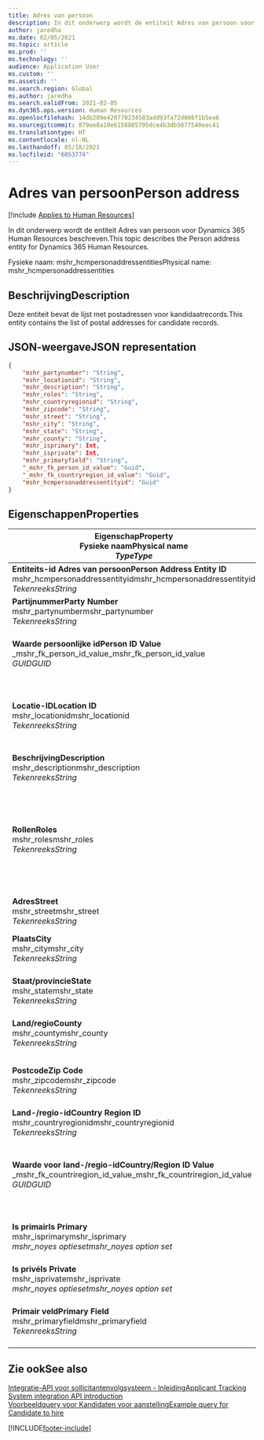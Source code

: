```yaml
---
title: Adres van persoon
description: In dit onderwerp wordt de entiteit Adres van persoon voor Dynamics 365 Human Resources beschreven.
author: jaredha
ms.date: 02/05/2021
ms.topic: article
ms.prod: ''
ms.technology: ''
audience: Application User
ms.custom: ''
ms.assetid: ''
ms.search.region: Global
ms.author: jaredha
ms.search.validFrom: 2021-02-05
ms.dyn365.ops.version: Human Resources
ms.openlocfilehash: 14db209e420770234583add93fa72d086f1b5ea6
ms.sourcegitcommit: 879ee8a10e6158885795dce4b3db5077540eec41
ms.translationtype: HT
ms.contentlocale: nl-NL
ms.lasthandoff: 05/18/2021
ms.locfileid: "6053774"
---
```

# <a name="person-address"></a><span data-ttu-id="3e935-103">Adres van persoon</span><span class="sxs-lookup"><span data-stu-id="3e935-103">Person address</span></span>

[!include [Applies to Human Resources](../includes/applies-to-hr.md)]

<span data-ttu-id="3e935-104">In dit onderwerp wordt de entiteit Adres van persoon voor Dynamics 365 Human Resources beschreven.</span><span class="sxs-lookup"><span data-stu-id="3e935-104">This topic describes the Person address entity for Dynamics 365 Human Resources.</span></span>

<span data-ttu-id="3e935-105">Fysieke naam: mshr_hcmpersonaddressentities</span><span class="sxs-lookup"><span data-stu-id="3e935-105">Physical name: mshr_hcmpersonaddressentities</span></span>

## <a name="description"></a><span data-ttu-id="3e935-106">Beschrijving</span><span class="sxs-lookup"><span data-stu-id="3e935-106">Description</span></span>

<span data-ttu-id="3e935-107">Deze entiteit bevat de lijst met postadressen voor kandidaatrecords.</span><span class="sxs-lookup"><span data-stu-id="3e935-107">This entity contains the list of postal addresses for candidate records.</span></span>

## <a name="json-representation"></a><span data-ttu-id="3e935-108">JSON-weergave</span><span class="sxs-lookup"><span data-stu-id="3e935-108">JSON representation</span></span>

```json
{
    "mshr_partynumber": "String",
    "mshr_locationid": "String",
    "mshr_description": "String",
    "mshr_roles": "String",
    "mshr_countryregionid": "String",
    "mshr_zipcode": "String",
    "mshr_street": "String",
    "mshr_city": "String",
    "mshr_state": "String",
    "mshr_county": "String",
    "mshr_isprimary": Int,
    "mshr_isprivate": Int,
    "mshr_primaryfield": "String",
    "_mshr_fk_person_id_value": "Guid",
    "_mshr_fk_countryregion_id_value": "Guid",
    "mshr_hcmpersonaddressentityid": "Guid"
}
```

## <a name="properties"></a><span data-ttu-id="3e935-109">Eigenschappen</span><span class="sxs-lookup"><span data-stu-id="3e935-109">Properties</span></span>

| <span data-ttu-id="3e935-110">Eigenschap</span><span class="sxs-lookup"><span data-stu-id="3e935-110">Property</span></span><br><span data-ttu-id="3e935-111">**Fysieke naam**</span><span class="sxs-lookup"><span data-stu-id="3e935-111">**Physical name**</span></span><br><span data-ttu-id="3e935-112">**_Type_**</span><span class="sxs-lookup"><span data-stu-id="3e935-112">**_Type_**</span></span> | <span data-ttu-id="3e935-113">Gebruiken</span><span class="sxs-lookup"><span data-stu-id="3e935-113">Use</span></span> | <span data-ttu-id="3e935-114">Beschrijving</span><span class="sxs-lookup"><span data-stu-id="3e935-114">Description</span></span> |
| --- | --- | --- |
| <span data-ttu-id="3e935-115">**Entiteits-id Adres van persoon**</span><span class="sxs-lookup"><span data-stu-id="3e935-115">**Person Address Entity ID**</span></span><br><span data-ttu-id="3e935-116">mshr_hcmpersonaddressentityid</span><span class="sxs-lookup"><span data-stu-id="3e935-116">mshr_hcmpersonaddressentityid</span></span><br><span data-ttu-id="3e935-117">*Tekenreeks*</span><span class="sxs-lookup"><span data-stu-id="3e935-117">*String*</span></span> | <span data-ttu-id="3e935-118">Alleen-lezen</span><span class="sxs-lookup"><span data-stu-id="3e935-118">Read-only</span></span><br><span data-ttu-id="3e935-119">Vereist</span><span class="sxs-lookup"><span data-stu-id="3e935-119">Required</span></span> | <span data-ttu-id="3e935-120">Door het systeem gegenereerde unieke id voor de entiteitsrecord.</span><span class="sxs-lookup"><span data-stu-id="3e935-120">System-generated unique identifier for the entity record.</span></span> |
| <span data-ttu-id="3e935-121">**Partijnummer**</span><span class="sxs-lookup"><span data-stu-id="3e935-121">**Party Number**</span></span><br><span data-ttu-id="3e935-122">mshr_partynumber</span><span class="sxs-lookup"><span data-stu-id="3e935-122">mshr_partynumber</span></span><br><span data-ttu-id="3e935-123">*Tekenreeks*</span><span class="sxs-lookup"><span data-stu-id="3e935-123">*String*</span></span> | <span data-ttu-id="3e935-124">Lezen/schrijven</span><span class="sxs-lookup"><span data-stu-id="3e935-124">Read/write</span></span><br><span data-ttu-id="3e935-125">Vereist</span><span class="sxs-lookup"><span data-stu-id="3e935-125">Required</span></span> | <span data-ttu-id="3e935-126">De id van de gekoppelde partijrecord (persoon).</span><span class="sxs-lookup"><span data-stu-id="3e935-126">The ID of the associated party (person) record.</span></span> |
| <span data-ttu-id="3e935-127">**Waarde persoonlijke id**</span><span class="sxs-lookup"><span data-stu-id="3e935-127">**Person ID Value**</span></span><br><span data-ttu-id="3e935-128">_mshr_fk_person_id_value</span><span class="sxs-lookup"><span data-stu-id="3e935-128">_mshr_fk_person_id_value</span></span><br><span data-ttu-id="3e935-129">*GUID*</span><span class="sxs-lookup"><span data-stu-id="3e935-129">*GUID*</span></span> | <span data-ttu-id="3e935-130">Alleen-lezen</span><span class="sxs-lookup"><span data-stu-id="3e935-130">Read-only</span></span><br><span data-ttu-id="3e935-131">Vereist</span><span class="sxs-lookup"><span data-stu-id="3e935-131">Required</span></span><br><span data-ttu-id="3e935-132">Refererende sleutel: mshr_dirpersonentityid van mshr_dirpersonentity</span><span class="sxs-lookup"><span data-stu-id="3e935-132">Foreign key: mshr_dirpersonentityid of mshr_dirpersonentity</span></span> | <span data-ttu-id="3e935-133">De door het systeem gegenereerde unieke id voor de entiteitsrecord van de partij (persoon).</span><span class="sxs-lookup"><span data-stu-id="3e935-133">The system-generated identifier of the party (person) entity record.</span></span> |
| <span data-ttu-id="3e935-134">**Locatie-ID**</span><span class="sxs-lookup"><span data-stu-id="3e935-134">**Location ID**</span></span><br><span data-ttu-id="3e935-135">mshr_locationid</span><span class="sxs-lookup"><span data-stu-id="3e935-135">mshr_locationid</span></span><br><span data-ttu-id="3e935-136">*Tekenreeks*</span><span class="sxs-lookup"><span data-stu-id="3e935-136">*String*</span></span> | <span data-ttu-id="3e935-137">Lezen/schrijven</span><span class="sxs-lookup"><span data-stu-id="3e935-137">Read/write</span></span><br><span data-ttu-id="3e935-138">Vereist</span><span class="sxs-lookup"><span data-stu-id="3e935-138">Required</span></span> | <span data-ttu-id="3e935-139">De locatie-id van de adresrecord.</span><span class="sxs-lookup"><span data-stu-id="3e935-139">The location ID of the address record.</span></span> <span data-ttu-id="3e935-140">Stel dit in de entiteit mshr_logisticspostaladdresslocationcdsentity in.</span><span class="sxs-lookup"><span data-stu-id="3e935-140">Set up in mshr_logisticspostaladdresslocationcdsentity entity.</span></span> |
| <span data-ttu-id="3e935-141">**Beschrijving**</span><span class="sxs-lookup"><span data-stu-id="3e935-141">**Description**</span></span><br><span data-ttu-id="3e935-142">mshr_description</span><span class="sxs-lookup"><span data-stu-id="3e935-142">mshr_description</span></span><br><span data-ttu-id="3e935-143">*Tekenreeks*</span><span class="sxs-lookup"><span data-stu-id="3e935-143">*String*</span></span> | <span data-ttu-id="3e935-144">Lezen/schrijven</span><span class="sxs-lookup"><span data-stu-id="3e935-144">Read/write</span></span><br><span data-ttu-id="3e935-145">Vereist</span><span class="sxs-lookup"><span data-stu-id="3e935-145">Required</span></span> | <span data-ttu-id="3e935-146">Een omschrijving van het adres van de kandidaat.</span><span class="sxs-lookup"><span data-stu-id="3e935-146">A description of the candidate’s address.</span></span> |
| <span data-ttu-id="3e935-147">**Rollen**</span><span class="sxs-lookup"><span data-stu-id="3e935-147">**Roles**</span></span><br><span data-ttu-id="3e935-148">mshr_roles</span><span class="sxs-lookup"><span data-stu-id="3e935-148">mshr_roles</span></span><br><span data-ttu-id="3e935-149">*Tekenreeks*</span><span class="sxs-lookup"><span data-stu-id="3e935-149">*String*</span></span> | <span data-ttu-id="3e935-150">Lezen/schrijven</span><span class="sxs-lookup"><span data-stu-id="3e935-150">Read/write</span></span><br><span data-ttu-id="3e935-151">Vereist</span><span class="sxs-lookup"><span data-stu-id="3e935-151">Required</span></span> | <span data-ttu-id="3e935-152">De rollen die voor dit adres zijn toegewezen.</span><span class="sxs-lookup"><span data-stu-id="3e935-152">The roles assigned for this address.</span></span> <span data-ttu-id="3e935-153">Er kunnen meerdere rollen worden toegewezen.</span><span class="sxs-lookup"><span data-stu-id="3e935-153">More than one role can be assigned.</span></span> <span data-ttu-id="3e935-154">De rollen moeten van elkaar worden gescheiden door een puntkomma.</span><span class="sxs-lookup"><span data-stu-id="3e935-154">Each role should be separated by a semicolon.</span></span> <span data-ttu-id="3e935-155">Geldige waarden in de entiteit mshr_logisticslocationroleentity.</span><span class="sxs-lookup"><span data-stu-id="3e935-155">Valid values contained in the mshr_logisticslocationroleentity entity.</span></span> |
| <span data-ttu-id="3e935-156">**Adres**</span><span class="sxs-lookup"><span data-stu-id="3e935-156">**Street**</span></span><br><span data-ttu-id="3e935-157">mshr_street</span><span class="sxs-lookup"><span data-stu-id="3e935-157">mshr_street</span></span><br><span data-ttu-id="3e935-158">*Tekenreeks*</span><span class="sxs-lookup"><span data-stu-id="3e935-158">*String*</span></span> | <span data-ttu-id="3e935-159">Lezen/schrijven</span><span class="sxs-lookup"><span data-stu-id="3e935-159">Read/write</span></span><br><span data-ttu-id="3e935-160">Optioneel</span><span class="sxs-lookup"><span data-stu-id="3e935-160">Optional</span></span> | <span data-ttu-id="3e935-161">Het huisnummer.</span><span class="sxs-lookup"><span data-stu-id="3e935-161">The street number.</span></span> |
| <span data-ttu-id="3e935-162">**Plaats**</span><span class="sxs-lookup"><span data-stu-id="3e935-162">**City**</span></span><br><span data-ttu-id="3e935-163">mshr_city</span><span class="sxs-lookup"><span data-stu-id="3e935-163">mshr_city</span></span><br><span data-ttu-id="3e935-164">*Tekenreeks*</span><span class="sxs-lookup"><span data-stu-id="3e935-164">*String*</span></span> | <span data-ttu-id="3e935-165">Lezen/schrijven</span><span class="sxs-lookup"><span data-stu-id="3e935-165">Read/write</span></span><br><span data-ttu-id="3e935-166">Optioneel</span><span class="sxs-lookup"><span data-stu-id="3e935-166">Optional</span></span> | <span data-ttu-id="3e935-167">De plaats van het adres.</span><span class="sxs-lookup"><span data-stu-id="3e935-167">The city of the address.</span></span> <span data-ttu-id="3e935-168">Stel deze in de entiteit mshr_logisticsaddresscityentity in.</span><span class="sxs-lookup"><span data-stu-id="3e935-168">Set up in mshr_logisticsaddresscityentity entity.</span></span> |
| <span data-ttu-id="3e935-169">**Staat/provincie**</span><span class="sxs-lookup"><span data-stu-id="3e935-169">**State**</span></span><br><span data-ttu-id="3e935-170">mshr_state</span><span class="sxs-lookup"><span data-stu-id="3e935-170">mshr_state</span></span><br><span data-ttu-id="3e935-171">*Tekenreeks*</span><span class="sxs-lookup"><span data-stu-id="3e935-171">*String*</span></span> | <span data-ttu-id="3e935-172">Lezen/schrijven</span><span class="sxs-lookup"><span data-stu-id="3e935-172">Read/write</span></span><br><span data-ttu-id="3e935-173">Optioneel</span><span class="sxs-lookup"><span data-stu-id="3e935-173">Optional</span></span> | <span data-ttu-id="3e935-174">De provincie van het adres.</span><span class="sxs-lookup"><span data-stu-id="3e935-174">The state of the address.</span></span> <span data-ttu-id="3e935-175">Stel deze in de entiteit nmshr_logisticsaddressstateentity in.</span><span class="sxs-lookup"><span data-stu-id="3e935-175">Set up in mshr_logisticsaddressstateentity entity.</span></span> |
| <span data-ttu-id="3e935-176">**Land/regio**</span><span class="sxs-lookup"><span data-stu-id="3e935-176">**County**</span></span><br><span data-ttu-id="3e935-177">mshr_county</span><span class="sxs-lookup"><span data-stu-id="3e935-177">mshr_county</span></span><br><span data-ttu-id="3e935-178">*Tekenreeks*</span><span class="sxs-lookup"><span data-stu-id="3e935-178">*String*</span></span> | <span data-ttu-id="3e935-179">Lezen/schrijven</span><span class="sxs-lookup"><span data-stu-id="3e935-179">Read/write</span></span><br><span data-ttu-id="3e935-180">Optioneel</span><span class="sxs-lookup"><span data-stu-id="3e935-180">Optional</span></span> | <span data-ttu-id="3e935-181">De regio van het adres.</span><span class="sxs-lookup"><span data-stu-id="3e935-181">The county of the address.</span></span> <span data-ttu-id="3e935-182">Stel deze in de entiteit mshr_logisticsaddresscountyentity in.</span><span class="sxs-lookup"><span data-stu-id="3e935-182">Set up in mshr_logisticsaddresscountyentity entity.</span></span> |
| <span data-ttu-id="3e935-183">**Postcode**</span><span class="sxs-lookup"><span data-stu-id="3e935-183">**Zip Code**</span></span><br><span data-ttu-id="3e935-184">mshr_zipcode</span><span class="sxs-lookup"><span data-stu-id="3e935-184">mshr_zipcode</span></span><br><span data-ttu-id="3e935-185">*Tekenreeks*</span><span class="sxs-lookup"><span data-stu-id="3e935-185">*String*</span></span> | <span data-ttu-id="3e935-186">Lezen/schrijven</span><span class="sxs-lookup"><span data-stu-id="3e935-186">Read/write</span></span><br><span data-ttu-id="3e935-187">Optioneel</span><span class="sxs-lookup"><span data-stu-id="3e935-187">Optional</span></span> | <span data-ttu-id="3e935-188">De postcode van het adres.</span><span class="sxs-lookup"><span data-stu-id="3e935-188">The zip/postal code of the address.</span></span> <span data-ttu-id="3e935-189">Stel deze in de entiteit mshr_logisticsaddresspostalcodeentity in.</span><span class="sxs-lookup"><span data-stu-id="3e935-189">Set up in mshr_logisticsaddresspostalcodeentity entity.</span></span> |
| <span data-ttu-id="3e935-190">**Land-/regio-id**</span><span class="sxs-lookup"><span data-stu-id="3e935-190">**Country Region ID**</span></span><br><span data-ttu-id="3e935-191">mshr_countryregionid</span><span class="sxs-lookup"><span data-stu-id="3e935-191">mshr_countryregionid</span></span><br><span data-ttu-id="3e935-192">*Tekenreeks*</span><span class="sxs-lookup"><span data-stu-id="3e935-192">*String*</span></span> | <span data-ttu-id="3e935-193">Lezen/schrijven</span><span class="sxs-lookup"><span data-stu-id="3e935-193">Read/write</span></span><br><span data-ttu-id="3e935-194">Optioneel</span><span class="sxs-lookup"><span data-stu-id="3e935-194">Optional</span></span> | <span data-ttu-id="3e935-195">Het land of de regio van het adres.</span><span class="sxs-lookup"><span data-stu-id="3e935-195">The country or region of the address.</span></span> |
| <span data-ttu-id="3e935-196">**Waarde voor land-/regio-id**</span><span class="sxs-lookup"><span data-stu-id="3e935-196">**Country/Region ID Value**</span></span><br><span data-ttu-id="3e935-197">_mshr_fk_countriregion_id_value</span><span class="sxs-lookup"><span data-stu-id="3e935-197">_mshr_fk_countriregion_id_value</span></span><br><span data-ttu-id="3e935-198">*GUID*</span><span class="sxs-lookup"><span data-stu-id="3e935-198">*GUID*</span></span> | <span data-ttu-id="3e935-199">Alleen-lezen</span><span class="sxs-lookup"><span data-stu-id="3e935-199">Read-only</span></span><br><span data-ttu-id="3e935-200">Optioneel</span><span class="sxs-lookup"><span data-stu-id="3e935-200">Optional</span></span><br><span data-ttu-id="3e935-201">Refererende sleutel: mshr_logisticaddresscountryregionentityid van mshr_logisticsaddresscountryregionentity</span><span class="sxs-lookup"><span data-stu-id="3e935-201">Foreign key: mshr_logisticaddresscountryregionentityid of mshr_logisticsaddresscountryregionentity</span></span> | <span data-ttu-id="3e935-202">Door het systeem gegenereerde unieke id van het land of de regio van het adres.</span><span class="sxs-lookup"><span data-stu-id="3e935-202">System-generated unique identifier of the country/region of the address.</span></span> |
| <span data-ttu-id="3e935-203">**Is primair**</span><span class="sxs-lookup"><span data-stu-id="3e935-203">**Is Primary**</span></span><br><span data-ttu-id="3e935-204">mshr_isprimary</span><span class="sxs-lookup"><span data-stu-id="3e935-204">mshr_isprimary</span></span><br><span data-ttu-id="3e935-205">*mshr_noyes optieset*</span><span class="sxs-lookup"><span data-stu-id="3e935-205">*mshr_noyes option set*</span></span> | <span data-ttu-id="3e935-206">Lezen/schrijven</span><span class="sxs-lookup"><span data-stu-id="3e935-206">Read/write</span></span><br><span data-ttu-id="3e935-207">Vereist</span><span class="sxs-lookup"><span data-stu-id="3e935-207">Required</span></span> | <span data-ttu-id="3e935-208">Identificeert of dit adres het primaire adres is voor de persoon met de gedefinieerde rol.</span><span class="sxs-lookup"><span data-stu-id="3e935-208">Identifies whether this address is the primary address for the person of the defined role.</span></span> |
| <span data-ttu-id="3e935-209">**Is privé**</span><span class="sxs-lookup"><span data-stu-id="3e935-209">**Is Private**</span></span><br><span data-ttu-id="3e935-210">mshr_isprivate</span><span class="sxs-lookup"><span data-stu-id="3e935-210">mshr_isprivate</span></span><br><span data-ttu-id="3e935-211">*mshr_noyes optieset*</span><span class="sxs-lookup"><span data-stu-id="3e935-211">*mshr_noyes option set*</span></span> | <span data-ttu-id="3e935-212">Lezen/schrijven</span><span class="sxs-lookup"><span data-stu-id="3e935-212">Read/write</span></span><br><span data-ttu-id="3e935-213">Vereist</span><span class="sxs-lookup"><span data-stu-id="3e935-213">Required</span></span> | <span data-ttu-id="3e935-214">Geeft aan of dit adres een privéadres voor de persoon is.</span><span class="sxs-lookup"><span data-stu-id="3e935-214">Identifies whether this address is a private address for the person.</span></span> |
| <span data-ttu-id="3e935-215">**Primair veld**</span><span class="sxs-lookup"><span data-stu-id="3e935-215">**Primary Field**</span></span><br><span data-ttu-id="3e935-216">mshr_primaryfield</span><span class="sxs-lookup"><span data-stu-id="3e935-216">mshr_primaryfield</span></span><br><span data-ttu-id="3e935-217">*Tekenreeks*</span><span class="sxs-lookup"><span data-stu-id="3e935-217">*String*</span></span> | <span data-ttu-id="3e935-218">Alleen-lezen</span><span class="sxs-lookup"><span data-stu-id="3e935-218">Read-only</span></span><br><span data-ttu-id="3e935-219">Vereist</span><span class="sxs-lookup"><span data-stu-id="3e935-219">Required</span></span> | <span data-ttu-id="3e935-220">Veld dat wordt gebruikt als een primaire id van de entiteitsrecord.</span><span class="sxs-lookup"><span data-stu-id="3e935-220">Field used as a primary identifier of the entity record.</span></span> <span data-ttu-id="3e935-221">Combinatie van partijnummer en locatie-id.</span><span class="sxs-lookup"><span data-stu-id="3e935-221">Combination of party number and location ID.</span></span> |

## <a name="see-also"></a><span data-ttu-id="3e935-222">Zie ook</span><span class="sxs-lookup"><span data-stu-id="3e935-222">See also</span></span>

[<span data-ttu-id="3e935-223">Integratie-API voor sollicitantenvolgsysteem - Inleiding</span><span class="sxs-lookup"><span data-stu-id="3e935-223">Applicant Tracking System integration API introduction</span></span>](hr-admin-integration-ats-api-introduction.md)<br>
[<span data-ttu-id="3e935-224">Voorbeeldquery voor Kandidaten voor aanstelling</span><span class="sxs-lookup"><span data-stu-id="3e935-224">Example query for Candidate to hire</span></span>](hr-admin-integration-ats-api-candidate-to-hire-example-query.md)



[!INCLUDE[footer-include](../includes/footer-banner.md)]
